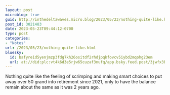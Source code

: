 ```yaml
---
layout: post
microblog: true
guid: http://inthedeltawaves.micro.blog/2023/05/23/nothing-quite-like.html
post_id: 3021483
date: 2023-05-23T09:44:12-0700
type: post
categories:
- "Notes"
url: /2023/05/23/nothing-quite-like.html
bluesky:
  id: bafyreid5yenjmzp3fdg7kh26ositdf2rhdjpqkfovcv5iybd2mqohg23em
  url: at://did:plc:vt4k6d3e5rjw65cuzaf3nufq/app.bsky.feed.post/3jwfx3b4ums2k
---
```

<p>Nothing quite like the feeling of scrimping and making smart choices to put away over 50 grand into retirement since 2021, only to have the balance remain about the same as it was 2 years ago.</p>
